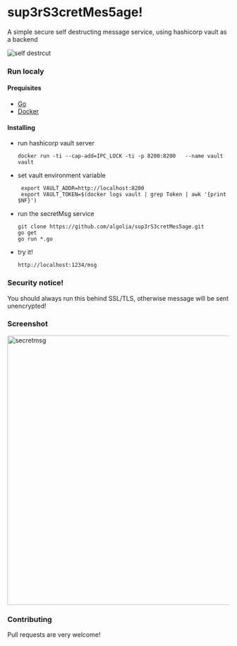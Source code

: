# sup3rS3cretMes5age!

A simple secure self destructing message service, using hashicorp vault as a backend

![self destrcut](https://media.giphy.com/media/LBlyAAFJ71eMw/giphy.gif)

### Run localy 

#### Prequisites

* [Go](https://golang.org/doc/install)
* [Docker](https://docs.docker.com/engine/installation/)

#### Installing

* run hashicorp vault server 

    ` docker run -ti --cap-add=IPC_LOCK -ti -p 8200:8200   --name vault vault `

* set vault environment variable 

   ```shell 
    export VAULT_ADDR=http://localhost:8200
    export VAULT_TOKEN=$(docker logs vault | grep Token | awk '{print $NF}')
   ```

* run the secretMsg service
  ```shell
  git clone https://github.com/algolia/sup3rS3cretMes5age.git
  go get
  go run *.go
	```

* try it!

   `http://localhost:1234/msg`
	
	
### Security notice!
 You should always run this behind SSL/TLS, otherwise message will be sent unencrypted!


### Screenshot

<img width="610" alt="secretmsg" src="https://user-images.githubusercontent.com/357094/29357449-e9268adc-8277-11e7-8fef-b1eabfe62444.png">

### Contributing

Pull requests are very welcome!


